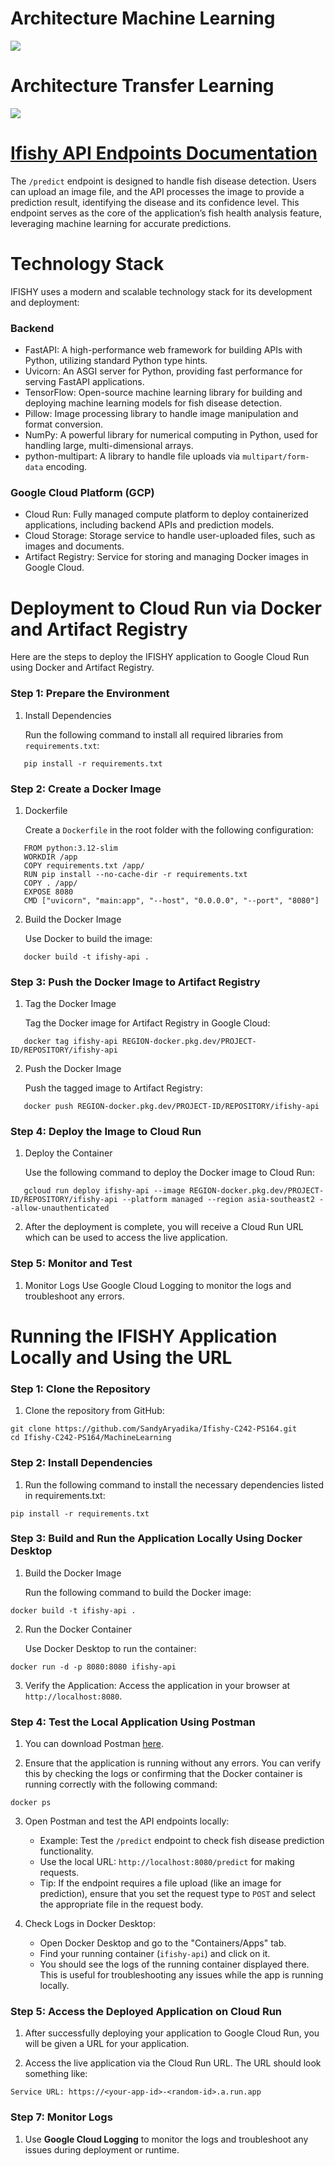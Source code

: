 # Architecture Machine Learning
<img src="https://github.com/SandyAryadika/Ifishy-C242-PS164/blob/main/MachineLearning/ifishy%20machine%20learning%20architecture.png">

# Architecture Transfer Learning
<img src="https://github.com/SandyAryadika/Ifishy-C242-PS164/blob/main/MachineLearning/ifishy%20transfer%20learning.png">

# [Ifishy API Endpoints Documentation](https://docs.google.com/spreadsheets/d/1AnR8ifyktgZRyspRoGS_CgjIDOoaJQElb6PeBWj_5q8/edit?gid=1400970446#gid=1400970446)
The `/predict` endpoint is designed to handle fish disease detection. Users can upload an image file, and the API processes the image to provide a prediction result, identifying the disease and its confidence level. This endpoint serves as the core of the application’s fish health analysis feature, leveraging machine learning for accurate predictions.

# Technology Stack
IFISHY uses a modern and scalable technology stack for its development and deployment:

### Backend
- FastAPI: A high-performance web framework for building APIs with Python, utilizing standard Python type hints.
- Uvicorn: An ASGI server for Python, providing fast performance for serving FastAPI applications.
- TensorFlow: Open-source machine learning library for building and deploying machine learning models for fish disease detection.
- Pillow: Image processing library to handle image manipulation and format conversion.
- NumPy: A powerful library for numerical computing in Python, used for handling large, multi-dimensional arrays.
- python-multipart: A library to handle file uploads via `multipart/form-data` encoding.

### Google Cloud Platform (GCP)
- Cloud Run: Fully managed compute platform to deploy containerized applications, including backend APIs and prediction models.
- Cloud Storage: Storage service to handle user-uploaded files, such as images and documents.
- Artifact Registry: Service for storing and managing Docker images in Google Cloud.

# Deployment to Cloud Run via Docker and Artifact Registry
Here are the steps to deploy the IFISHY application to Google Cloud Run using Docker and Artifact Registry.

### Step 1: Prepare the Environment
1. Install Dependencies

   Run the following command to install all required libraries from `requirements.txt`:
```
   pip install -r requirements.txt
```

### Step 2: Create a Docker Image
1. Dockerfile

   Create a `Dockerfile` in the root folder with the following configuration:
```
   FROM python:3.12-slim
   WORKDIR /app
   COPY requirements.txt /app/
   RUN pip install --no-cache-dir -r requirements.txt
   COPY . /app/
   EXPOSE 8080
   CMD ["uvicorn", "main:app", "--host", "0.0.0.0", "--port", "8080"]
```

2. Build the Docker Image

   Use Docker to build the image:
```
   docker build -t ifishy-api .
```

### Step 3: Push the Docker Image to Artifact Registry
1. Tag the Docker Image

   Tag the Docker image for Artifact Registry in Google Cloud:
```
   docker tag ifishy-api REGION-docker.pkg.dev/PROJECT-ID/REPOSITORY/ifishy-api
```

2. Push the Docker Image

   Push the tagged image to Artifact Registry:
```
   docker push REGION-docker.pkg.dev/PROJECT-ID/REPOSITORY/ifishy-api
```

### Step 4: Deploy the Image to Cloud Run
1. Deploy the Container

   Use the following command to deploy the Docker image to Cloud Run:
```
   gcloud run deploy ifishy-api --image REGION-docker.pkg.dev/PROJECT-ID/REPOSITORY/ifishy-api --platform managed --region asia-southeast2 --allow-unauthenticated
```

2. After the deployment is complete, you will receive a Cloud Run URL which can be used to access the live application.

### Step 5: Monitor and Test
1. Monitor Logs
   Use Google Cloud Logging to monitor the logs and troubleshoot any errors.

# Running the IFISHY Application Locally and Using the URL

### Step 1: Clone the Repository
1. Clone the repository from GitHub:
```
git clone https://github.com/SandyAryadika/Ifishy-C242-PS164.git
cd Ifishy-C242-PS164/MachineLearning
```

### Step 2: Install Dependencies
1. Run the following command to install the necessary dependencies listed in requirements.txt:
```
pip install -r requirements.txt
```

### Step 3: Build and Run the Application Locally Using Docker Desktop
1. Build the Docker Image

   Run the following command to build the Docker image:
```
docker build -t ifishy-api .
```

2. Run the Docker Container

   Use Docker Desktop to run the container:
```
docker run -d -p 8080:8080 ifishy-api
```

3. Verify the Application: Access the application in your browser at `http://localhost:8080`.

### Step 4: Test the Local Application Using Postman
1. You can download Postman [here](https://www.postman.com/downloads/).

2. Ensure that the application is running without any errors. You can verify this by checking the logs or confirming that the Docker container is running correctly with the following command:
```
docker ps
```

3. Open Postman and test the API endpoints locally:
   - Example: Test the `/predict` endpoint to check fish disease prediction functionality.
   - Use the local URL: `http://localhost:8080/predict` for making requests.
   - Tip: If the endpoint requires a file upload (like an image for prediction), ensure that you set the request type to `POST` and select the appropriate file in the request body.

4. Check Logs in Docker Desktop:
   - Open Docker Desktop and go to the "Containers/Apps" tab.
   - Find your running container (`ifishy-api`) and click on it.
   - You should see the logs of the running container displayed there. This is useful for troubleshooting any issues while the app is running locally.

### Step 5: Access the Deployed Application on Cloud Run
1. After successfully deploying your application to Google Cloud Run, you will be given a URL for your application.

2. Access the live application via the Cloud Run URL. The URL should look something like:
```
Service URL: https://<your-app-id>-<random-id>.a.run.app
```

### Step 7: Monitor Logs
1. Use **Google Cloud Logging** to monitor the logs and troubleshoot any issues during deployment or runtime.
